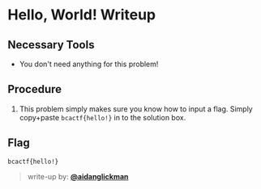 # Hello, World! Writeup

## Necessary Tools
* You don't need anything for this problem!

## Procedure
1. This problem simply makes sure you know how to input a flag. Simply copy+paste `bcactf{hello!}` in to the solution box.

## Flag
`bcactf{hello!}`

> write-up by: [**@aidanglickman**](https://github.com/aidanglickman)
